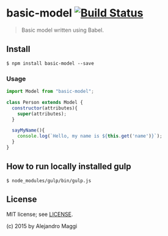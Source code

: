 # basic-model [![Build Status](https://travis-ci.org/maggialejandro/basic-model.svg?branch=master)](https://travis-ci.org/maggialejandro/basic-model)

> Basic model written using Babel.


## Install

```
$ npm install basic-model --save
```

### Usage

```js
import Model from "basic-model";

class Person extends Model {
  constructor(attributes){
    super(attributes);
  }

  sayMyName(){
    console.log(`Hello, my name is ${this.get('name')}`);
  }
}

```

## How to run locally installed gulp

```
$ node_modules/gulp/bin/gulp.js
```

## License

MIT license; see [LICENSE](./LICENSE).

(c) 2015 by Alejandro Maggi
